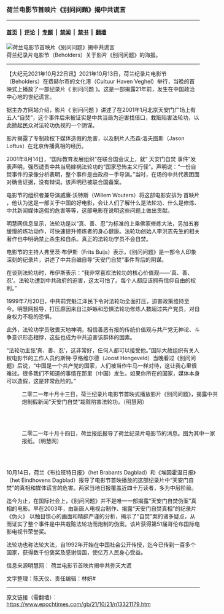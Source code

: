 ### 荷兰电影节首映片《别问问题》揭中共谎言

---

#### [首页](../../../..?n13321179) &nbsp;|&nbsp; [评论](../../../../../epoch-comment?n13321179) &nbsp;|&nbsp; [专题](../../../../../epoch-special?n13321179) &nbsp;|&nbsp; [禁闻](../../../../../epoch-news?n13321179) &nbsp;|&nbsp; [禁书](../../../../../books?n13321179) &nbsp;|&nbsp; [翻墙](https://github.com/gfw-breaker/nogfw/blob/master/README.md?n13321179)


<div><img alt="荷兰电影节首映片《别问问题》揭中共谎言" class="attachment-djy_600_400 size-djy_600_400 wp-post-image" src="https://i.epochtimes.com/assets/uploads/2021/10/id13323191-Screen-Shot-2021-10-22-at-11.49.41-AM-600x400.png"/>
<div class="caption">
 荷兰纪录片电影节（Beholders）关于影片《别问问题》的海报。
</div></div><hr/><div class="post_content" id="artbody" itemprop="articleBody">
 <!-- article content begin -->
 <p>
  【大纪元2021年10月22日讯】2021年10月13日，荷兰纪录片电影节（Beholders）在费赫尔市的文化港（Cultuur Haven Veghel）举行，当晚的首映式上播放了一部纪录片《
  <ok href="https://www.epochtimes.com/gb/tag/%E5%88%AB%E9%97%AE%E9%97%AE%E9%A2%98.html">
   别问问题
  </ok>
  》。这是一部揭露21年前，发生在中国政治中心地的世纪谎言。
 </p>
 <p>
  据主办方网站介绍，影片《
  <ok href="https://www.epochtimes.com/gb/tag/%E5%88%AB%E9%97%AE%E9%97%AE%E9%A2%98.html">
   别问问题
  </ok>
  》讲述了在2001年1月北京天安门广场上有五人“自焚”，这个事件后来被证实是中共当局为迫害找借口，栽赃陷害法轮功，以此掀起民众对法轮功仇视的一个阴谋。
 </p>
 <p>
  影片揭露了专制政权下媒体造假的危害，以及制片人杰森‧洛夫图斯（Jason Loftus）在北京传播真相的经历。
 </p>
 <p>
  2001年8月14日，“国际教育发展组织”在联合国会议上，就“
  <ok href="https://www.epochtimes.com/gb/tag/%E5%A4%A9%E5%AE%89%E9%97%A8%E8%87%AA%E7%84%9A.html">
   天安门自焚
  </ok>
  事件”发表声明，强烈谴责中共当局嫁祸法轮功的“国家恐怖主义行径”。声明说：“一份自焚事件的录像分析表明，整个事件是由政府一手导演。”当时，在场的中共代表团面对确凿证据，没有辩词。该声明已被联合国备案。
 </p>
 <p>
  电影节的组织者兼导演威廉‧沃特斯（Willem Wouters）将这部电影安排为
  <ok href="https://www.epochtimes.com/gb/tag/%E9%A6%96%E6%98%A0%E7%89%87.html">
   首映片
  </ok>
  ，他认为这是一部关于中国的好电影，会让人们了解什么是法轮功、什么是修炼、中共新闻媒体造假的危害等等，这部电影在说明这些问题上做出贡献。
 </p>
 <p>
  明慧网信息显示，法轮功是以“真、善、忍”为标准的上乘佛家修炼大法，另加五套缓慢的炼功动作，可快速提升修炼者的身心健康。法轮功创始人李洪志先生的相关著作也中明确禁止杀生和自杀。真正的法轮功学员不会自焚。
 </p>
 <p>
  电影节的主持人弗里茨‧布伊斯（Frits Buijs）表示，《别问问题》是一部令人印象深刻的纪录片，讲述了中共自编自导“天安门自焚”事件背后的阴谋。
 </p>
 <p>
  在谈到法轮功时，布伊斯表示：“我非常喜欢法轮功的核心价值观——‘真、善、忍’。法轮功遭到中共政府的迫害，这太可怕了。每个人都应该拥有信仰自由的权利。”
 </p>
 <p>
  1999年7月20日，中共前党魁江泽民下令对法轮功全面打压，迫害政策维持至今。明慧网报导，打压原因来自江妒嫉和恐惧法轮功修炼人数超过共产党员，对自身权力不稳的恐惧。
 </p>
 <p>
  此外，法轮功学员敬畏天地神明，相信善恶有报的传统价值观与共产党无神论、斗争意识形态相悖，这些也成为中共迫害该群体的因素。
 </p>
 <p>
  “法轮功主张‘真、善、忍’，这非常好，任何人都可以接受他。”国际大赦组织有关人权电影节的工作人员约斯特‧亨格维尔德（Joost Hengeveld）当晚看过《别问问题》后说，“中国是一个共产党的国家，人们被当作牛马一样对待，这让我心里很难过。很多我们不知道的事情在那里（中国）发生。如果你所在的国家，媒体本身可以造假，这是非常危险的。”
 </p>
 <figure aria-describedby="caption-attachment-13321195" class="wp-caption aligncenter" id="attachment_13321195" style="width: 519px">
  <ok href="https://i.epochtimes.com/assets/uploads/2021/10/id13321195-2021-10-20-holland-beholders-movie_02-ss.jpeg" target="_blank">
   <img alt="" class="wp-image-13321195" src="https://i.epochtimes.com/assets/uploads/2021/10/id13321195-2021-10-20-holland-beholders-movie_02-ss.jpeg"/>
  </ok>
  <br/><figcaption class="wp-caption-text" id="caption-attachment-13321195">
   二零二一年十月十三日，荷兰纪录片电影节首映式播放影片《别问问题》，揭露中共炮制假新闻“天安门自焚”栽赃陷害法轮功。（明慧网）
  </figcaption><br/>
 </figure><br/>
 <figure aria-describedby="caption-attachment-13321198" class="wp-caption aligncenter" id="attachment_13321198" style="width: 512px">
  <ok href="https://i.epochtimes.com/assets/uploads/2021/10/id13321198-2021-10-20-holland-beholders-movie_03.jpeg" target="_blank">
   <img alt="" class="wp-image-13321198" src="https://i.epochtimes.com/assets/uploads/2021/10/id13321198-2021-10-20-holland-beholders-movie_03-600x338.jpeg"/>
  </ok>
  <br/><figcaption class="wp-caption-text" id="caption-attachment-13321198">
   二零二一年十月十四日，荷兰报纸报导了荷兰纪录片电影节的消息。图为其中一家报纸。（明慧网）
  </figcaption><br/>
 </figure><br/>
 <p>
  10月14日，荷兰《布拉班特日报》（het Brabants Dagblad）和《埃因霍温日报》（het Eindhovens Dagblad）报导了电影节首映播放的这部纪录片中“天安门自焚”的真相和媒体谎言的危害。两家当地日报覆盖近四十万读者，多为中层阶级。
 </p>
 <p>
  迄今为止，在国际社会上，《别问问题》并不是唯一一部揭露“天安门自焚伪案”真相的电影。早在2003年，由新唐人电视台制作、揭露“天安门自焚真相”的纪录片《伪火》 以触目惊心的画面和精辟严谨的分析，揭示了“自焚”案的诸多疑点，从而证实了整个事件是中共栽赃法轮功而炮制的伪案。该片获得第51届哥伦布国际电影电视节荣誉奖。
 </p>
 <p>
 </p>
 <p>
  <center>
  </center>
  法轮功也称法轮大法，自1992年开始在中国社会公开传授，迄今已传到一百多个国家，获得数千份褒奖及感谢信函，使亿万人民身心受益。
 </p>
 <p>
  信息来源明慧网：
  <ok href="https://www.minghui.org/mh/articles/2021/10/21/%E8%8D%B7%E5%85%B0%E7%94%B5%E5%BD%B1%E8%8A%82%E9%A6%96%E6%98%A0%E7%89%87%E6%8F%AD%E4%B8%AD%E5%85%B1%E5%BC%A5%E5%A4%A9%E5%A4%A7%E8%B0%8E-432755.html">
   荷兰电影节首映片揭中共弥天大谎
  </ok>
 </p>
 <p>
  文字整理：陈天仪、责任编辑：林妍#
 </p>
 <!-- article content end -->
 <div id="below_article_ad">
 </div>
</div>


---

原文链接（需翻墙）：https://www.epochtimes.com/gb/21/10/21/n13321179.htm